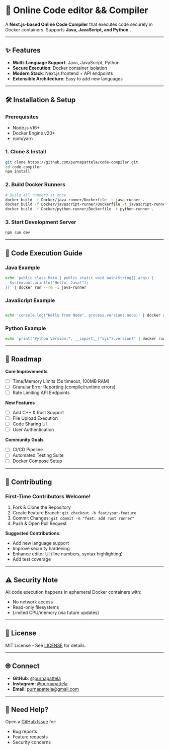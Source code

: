# 🚀 Online Code editor && Compiler 

A **Next.js-based Online Code Compiler** that executes code securely in Docker containers. Supports **Java, JavaScript, and Python** .

---

## ✨ Features

- **Multi-Language Support**: Java, JavaScript, Python
- **Secure Execution**: Docker container isolation
- **Modern Stack**: Next.js frontend + API endpoints
- **Extensible Architecture**: Easy to add new languages

---

## 🛠️ Installation & Setup

### **Prerequisites**
- Node.js v16+
- Docker Engine v20+
- npm/yarn

### **1. Clone & Install**
```sh
git clone https://github.com/purnapattela/code-compiler.git
cd code-compiler
npm install
```

### **2. Build Docker Runners**
```sh
# Build all runners at once
docker build -f Docker/java-runner/Dockerfile -t java-runner .
docker build -f Docker/javascript-runner/Dockerfile -t javascript-runner .
docker build -f Docker/python-runner/Dockerfile -t python-runner .
```

### **3. Start Development Server**
```sh
npm run dev
```

---

## 🚀 Code Execution Guide

### **Java Example**
```sh
echo 'public class Main { public static void main(String[] args) { 
  System.out.println("Hello, Java!"); 
}}' | docker run --rm -i java-runner

```

### **JavaScript Example**
```sh

echo 'console.log("Hello from Node", process.versions.node)' | docker run --rm -i javascript-runner


```

### **Python Example**
```sh
echo 'print("Python Version:", __import__("sys").version)' | docker run --rm -i python-runner

```

---

## 🔮 Roadmap

**Core Improvements**
- [ ] Time/Memory Limits (5s timeout, 100MB RAM)
- [ ] Granular Error Reporting (compile/runtime errors)
- [ ] Rate Limiting API Endpoints

**New Features**
- [ ] Add C++ & Rust Support
- [ ] File Upload Execution
- [ ] Code Sharing UI
- [ ] User Authentication

**Community Goals**
- [ ] CI/CD Pipeline
- [ ] Automated Testing Suite
- [ ] Docker Compose Setup

---

## 🤝 Contributing

### **First-Time Contributors Welcome!**
1. Fork & Clone the Repository
2. Create Feature Branch: `git checkout -b feat/your-feature`
3. Commit Changes: `git commit -m "feat: add rust runner"`
4. Push & Open Pull Request

**Suggested Contributions**:
- Add new language support
- Improve security hardening
- Enhance editor UI (line numbers, syntax highlighting)
- Add test coverage

---

## ⚠️ Security Note
All code execution happens in ephemeral Docker containers with:
- No network access
- Read-only filesystems
- Limited CPU/memory (via future updates)

---

## 📜 License
MIT License - See [LICENSE](LICENSE) for details.

---

## 🌐 Connect
- **GitHub**: [@purnapattela](https://github.com/purnapattela)
- **Instagram**: [@purnapattela](https://instagram.com/purnapattela)
- **Email**: purnapattela@gmail.com

---

## 🚨 Need Help? 
Open a [GitHub Issue](https://github.com/purnapattela/code-compiler/issues) for:
- Bug reports
- Feature requests
- Security concerns
